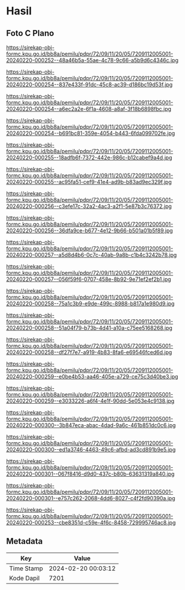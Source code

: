 # Hasil

## Foto C Plano

https://sirekap-obj-formc.kpu.go.id/bb8a/pemilu/pdpr/72/09/11/20/05/7209112005001-20240220-000252--48a46b5a-55ae-4c78-9c66-a5b9d6c4346c.jpg

https://sirekap-obj-formc.kpu.go.id/bb8a/pemilu/pdpr/72/09/11/20/05/7209112005001-20240220-000254--837e433f-91dc-45c8-ac39-d186bc19d53f.jpg

https://sirekap-obj-formc.kpu.go.id/bb8a/pemilu/pdpr/72/09/11/20/05/7209112005001-20240220-000254--a6ec2a2e-6f1a-4608-a8af-3f18b6898fbc.jpg

https://sirekap-obj-formc.kpu.go.id/bb8a/pemilu/pdpr/72/09/11/20/05/7209112005001-20240220-000254--b691bc81-359e-4054-b443-6fda099702fe.jpg

https://sirekap-obj-formc.kpu.go.id/bb8a/pemilu/pdpr/72/09/11/20/05/7209112005001-20240220-000255--18adfb6f-7372-442e-986c-b12cabef9a4d.jpg

https://sirekap-obj-formc.kpu.go.id/bb8a/pemilu/pdpr/72/09/11/20/05/7209112005001-20240220-000255--ac95fa51-cef9-41e4-ad9b-b83ad9ec329f.jpg

https://sirekap-obj-formc.kpu.go.id/bb8a/pemilu/pdpr/72/09/11/20/05/7209112005001-20240220-000256--c3efe17c-32a2-4ac3-a2f1-5e87b3c76372.jpg

https://sirekap-obj-formc.kpu.go.id/bb8a/pemilu/pdpr/72/09/11/20/05/7209112005001-20240220-000256--36dfa9ce-b677-4e12-9b66-b501a01b5f89.jpg

https://sirekap-obj-formc.kpu.go.id/bb8a/pemilu/pdpr/72/09/11/20/05/7209112005001-20240220-000257--a5d8d4b6-0c7c-40ab-9a8b-c1b4c3242b78.jpg

https://sirekap-obj-formc.kpu.go.id/bb8a/pemilu/pdpr/72/09/11/20/05/7209112005001-20240220-000257--056f59f6-0707-458e-8b92-9e71ef2ef2b1.jpg

https://sirekap-obj-formc.kpu.go.id/bb8a/pemilu/pdpr/72/09/11/20/05/7209112005001-20240220-000258--75a1c3b9-e9de-499c-8988-b817a1e980d9.jpg

https://sirekap-obj-formc.kpu.go.id/bb8a/pemilu/pdpr/72/09/11/20/05/7209112005001-20240220-000258--51a04f79-b73b-4d41-a10a-c75ee5168268.jpg

https://sirekap-obj-formc.kpu.go.id/bb8a/pemilu/pdpr/72/09/11/20/05/7209112005001-20240220-000258--df27f7e7-a919-4b83-8fa6-e69546fced6d.jpg

https://sirekap-obj-formc.kpu.go.id/bb8a/pemilu/pdpr/72/09/11/20/05/7209112005001-20240220-000259--e0be4b53-aa46-405e-a729-ce75c3d40be3.jpg

https://sirekap-obj-formc.kpu.go.id/bb8a/pemilu/pdpr/72/09/11/20/05/7209112005001-20240220-000259--e3033226-a6f4-4e1f-90dd-5e053e4c9138.jpg

https://sirekap-obj-formc.kpu.go.id/bb8a/pemilu/pdpr/72/09/11/20/05/7209112005001-20240220-000300--3b847eca-abac-4dad-9a6c-461b851dc0c6.jpg

https://sirekap-obj-formc.kpu.go.id/bb8a/pemilu/pdpr/72/09/11/20/05/7209112005001-20240220-000300--ed1a3746-4463-49c6-afbd-ad3cd891b9e5.jpg

https://sirekap-obj-formc.kpu.go.id/bb8a/pemilu/pdpr/72/09/11/20/05/7209112005001-20240220-000301--067f8416-d9d0-437c-b80b-63631319a840.jpg

https://sirekap-obj-formc.kpu.go.id/bb8a/pemilu/pdpr/72/09/11/20/05/7209112005001-20240220-000301--e757c262-2068-4dd6-8027-c4f2fd90390a.jpg

https://sirekap-obj-formc.kpu.go.id/bb8a/pemilu/pdpr/72/09/11/20/05/7209112005001-20240220-000253--cbe8351d-c59e-4f6c-8458-729995746ac8.jpg


## Metadata

| Key        | Value               |
| ---------- | ------------------- |
| Time Stamp | 2024-02-20 00:03:12 |
| Kode Dapil | 7201                |



